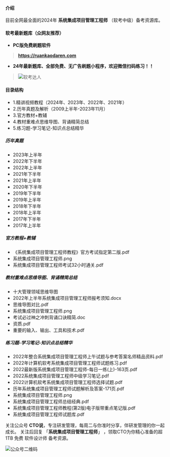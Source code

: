 #### 介绍
目前全网最全面的2024年 **系统集成项目管理工程师** （软考中级）备考资源库。


#### 软考最新题库（众网友推荐）

 - **PC版免费刷题软件**
>
> **https://ruankaodaren.com**


 - **24年最新题库、全部免费、无广告刷题小程序，欢迎微信扫码练习！！**
>
>![软考达人](https://chaidingoss.oss-cn-hangzhou.aliyuncs.com/ruankao/share/%E4%BF%A1%E6%81%AF%E7%B3%BB%E7%BB%9F%E9%A1%B9%E7%9B%AE%E7%AE%A1%E7%90%86%E5%B8%88-github.png?x-oss-process=image/resize,w_258,h_258,limit_0)

#### 目录结构
 - 1.精讲视频教程（2024年、2023年、2022年、2021年）
 - 2.历年真题及解析（2009上半年-2023年11月）
 - 3.官方教材+教辅
 - 4.教材重难点思维导图、背诵精简总结
 - 5.练习题-学习笔记-知识点总结精华

##### 历年真题
 - 2023年上半年
 - 2022年下半年
 - 2022年上半年
 - 2021年下半年
 - 2021年上半年
 - 2020年下半年
 - 2019年下半年
 - 2019年上半年
 - 2018年下半年
 - 2018年上半年
 - 2017年下半年
 - 2017年上半年
   
##### 官方教程+教辅
 - 《系统集成项目管理工程师教程》官方考试指定第二版.pdf
 - 系统集成项目管理工程师.png
 - 系统集成项目管理工程师考试32小时通关.pdf
 
##### 教材重难点思维导图、背诵精简总结
 - 十大管理领域思维导图
 - 2022年上半年系统集成项目管理工程师报考须知.docx
 - 思维导图对比.pdf
 - 系统集成项目管理工程师.png
 - 考试必过神之冲刺背诵口诀精简.doc
 - 资质.pdf
 - 重要的输入、输出、工具和技术.pdf
 
##### 练习题-学习笔记-知识点总结精华
 - 2022年整合系统集成项目管理工程师上午试题与参考答案名师精品资料.pdf
 - 2022年计算机软考系统集成项目管理工程师试题练习.pdf
 - 2022最新版系统集成项目管理工程师-每日一练(上)-163页.pdf
 - 2022系统集成项目管理工程师中级学习笔记.pdf
 - 2022计算机软考系统集成项目管理工程师选择试题.pdf
 - 历年系统集成项目管理工程师试题解析及答案-171页.pdf
 - 系统集成项目管理工程师.png
 - 系统集成项目管理工程师总结经典.pdf
 - 系统集成项目管理工程师教程(第2版)电子版带重点笔记版.pdf
 - 系统集成项目管理工程师试题库.pdf
 
关注公众号 **CTO说**，专注研发管理，每周二与你准时分享，伴研发管理的你一起成长。
关注后回复 「**系统集成项目管理工程师**」 ，领取CTO为你精心准备的超 1TB 免费 软件设计师 备考资源。


![公众号二维码](https://chaidingoss.oss-cn-hangzhou.aliyuncs.com/qrcode.jpg)
